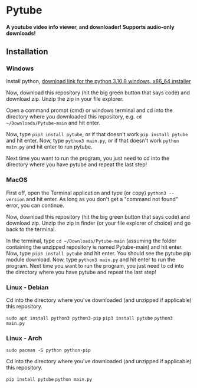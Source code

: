 # Pytube

#### A youtube video info viewer, and downloader! Supports audio-only downloads!

## Installation

### Windows

Install python, [download link for the python 3.10.8 windows, x86_64 installer](https://www.python.org/ftp/python/3.10.8/python-3.10.8-amd64.exe)

Now, download this repository (hit the big green button that says code) and download zip.
Unzip the zip in your file explorer.

Open a command prompt (cmd) or windows terminal and cd into the directory where you downloaded this repository, e.g. ``cd ~/Downloads/Pytube-main`` and hit enter.

Now, type ``pip3 install pytube``, or if that doesn't work ``pip install pytube`` and hit enter.
Now, type ``python3 main.py``, or if that doesn't work ``python main.py`` and hit enter to run pytube.

Next time you want to run the program, you just need to cd into the directory where you have pytube and repeat the last step!

### MacOS

First off, open the Terminal application and type (or copy) ``python3 --version`` and hit enter. As long as you don't get a "command not found" error, you can continue.

Now, download this repository (hit the big green button that says code) and download zip.
Unzip the zip in finder (or your file explorer of choice) and go back to the terminal.

In the terminal, type ``cd ~/Downloads/Pytube-main`` (assuming the folder containing the unzipped repository is named Pytube-main) and hit enter.
Now, type ``pip3 install pytube`` and hit enter.
You should see the pytube pip module download.
Now, type ``python3 main.py`` and hit enter to run the program.
Next time you want to run the program, you just need to cd into the directory where you have pytube and repeat the last step!

### Linux - Debian
Cd into the directory where you've downloaded (and unzipped if applicable) this repository.

``sudo apt install python3 python3-pip``
``pip3 install pytube``
``python3 main.py``

### Linux - Arch

``sudo pacman -S python python-pip``

Cd into the directory where you've downloaded (and unzipped if applicable) this repository.

``pip install pytube``
``python main.py``
